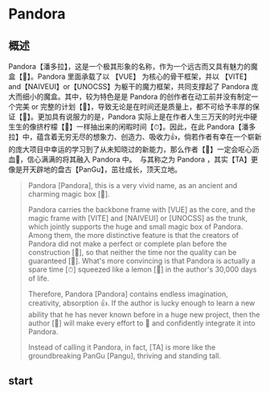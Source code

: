 # Pandora
## 概述

​		Pandora【潘多拉】，这是一个极其形象的名称，作为一个远古而又具有魅力的魔盒【🐘】。
​		Pandora 里面承载了以 【VUE】 为核心的骨干框架，并以 【VITE】and【NAIVEUI】or【UNOCSS】为躯干的魔力框架，共同支撑起了 Pandora 庞大而细小的魔盒。其中，较为特色是是 Pandora 的创作者在动工前并没有制定一个完美 or 完整的计划【🦈】，导致无论是在时间还是质量上，都不可给予丰厚的保证【🍌】。更加具有说服力的是，Pandora 实际上是在作者人生三万天的时光中硬生生的像挤柠檬【🍋】一样抽出来的闲暇时间【⏱】。
​		因此，在此 Pandora【潘多拉】中，蕴含着无穷无尽的想象力、创造力、吸收力👍，倘若作者有幸在一个崭新的庞大项目中幸运的学习到了从未知晓过的新能力，那么作者【🧐】一定会呕心沥血🦢，信心满满的将其融入 Pandora 中。
​		与其称之为 Pandora ，其实【TA】更像是开天辟地的盘古【PanGu】，茁壮成长，顶天立地。

> Pandora [Pandora], this is a very vivid name, as an ancient and charming magic box [🐘].
>
> Pandora carries the backbone frame with [VUE] as the core, and the magic frame with [VITE] and [NAIVEUI] or [UNOCSS] as the trunk, which jointly supports the huge and small magic box of Pandora. Among them, the more distinctive feature is that the creators of Pandora did not make a perfect or complete plan before the construction [🦈], so that neither the time nor the quality can be guaranteed [🍌]. What's more convincing is that Pandora is actually a spare time [⏱] squeezed like a lemon [🍋] in the author's 30,000 days of life.
>
> Therefore, Pandora [Pandora] contains endless imagination, creativity, absorption 👍. If the author is lucky enough to learn a new ability that he has never known before in a huge new project, then the author [🧐] will make every effort to 🦢 and confidently integrate it into Pandora.
>
> Instead of calling it Pandora, in fact, [TA] is more like the groundbreaking PanGu [Pangu], thriving and standing tall.

## start
